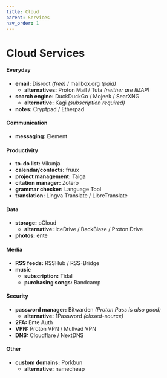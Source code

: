 ```yaml
---
title: Cloud
parent: Services
nav_order: 1
---
```

# Cloud Services

#### Everyday

- **email:** Disroot *(free)* / mailbox.org *(paid)*
	- **alternatives:** Proton Mail / Tuta *(neither are IMAP)*
- **search engine:** DuckDuckGo / Mojeek / SearXNG
	- **alternative:** Kagi *(subscription required)*
- **notes:** Cryptpad / Etherpad

#### Communication

- **messaging:** Element

#### Productivity

- **to-do list:** Vikunja
- **calendar/contacts:** fruux
- **project management:** Taiga
- **citation manager:** Zotero
- **grammar checker:** Language Tool
- **translation:** Lingva Translate / LibreTranslate

#### Data

- **storage:** pCloud
	- **alternative:** IceDrive / BackBlaze / Proton Drive
- **photos:** ente

#### Media

- **RSS feeds:** RSSHub / RSS-Bridge
- **music** 
	- **subscription:** Tidal
	- **purchasing songs:** Bandcamp

#### Security

- **password manager:** Bitwarden *(Proton Pass is also good)*
	- **alternative:** 1Password *(closed-source)*
- **2FA:** Ente Auth
- **VPN:** Proton VPN / Mullvad VPN
- **DNS:** Cloudflare / NextDNS

#### Other

- **custom domains:** Porkbun
	- **alternative:** namecheap
